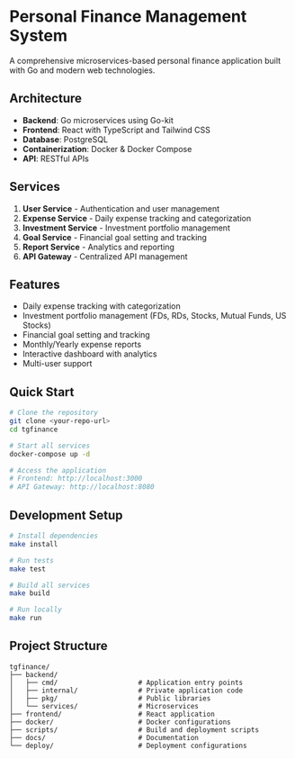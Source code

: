 # Personal Finance Management System

A comprehensive microservices-based personal finance application built with Go and modern web technologies.

## Architecture

- **Backend**: Go microservices using Go-kit
- **Frontend**: React with TypeScript and Tailwind CSS
- **Database**: PostgreSQL
- **Containerization**: Docker & Docker Compose
- **API**: RESTful APIs

## Services

1. **User Service** - Authentication and user management
2. **Expense Service** - Daily expense tracking and categorization
3. **Investment Service** - Investment portfolio management
4. **Goal Service** - Financial goal setting and tracking
5. **Report Service** - Analytics and reporting
6. **API Gateway** - Centralized API management

## Features

- Daily expense tracking with categorization
- Investment portfolio management (FDs, RDs, Stocks, Mutual Funds, US Stocks)
- Financial goal setting and tracking
- Monthly/Yearly expense reports
- Interactive dashboard with analytics
- Multi-user support

## Quick Start

```bash
# Clone the repository
git clone <your-repo-url>
cd tgfinance

# Start all services
docker-compose up -d

# Access the application
# Frontend: http://localhost:3000
# API Gateway: http://localhost:8080
```

## Development Setup

```bash
# Install dependencies
make install

# Run tests
make test

# Build all services
make build

# Run locally
make run
```

## Project Structure

```
tgfinance/
├── backend/
│   ├── cmd/                    # Application entry points
│   ├── internal/               # Private application code
│   ├── pkg/                    # Public libraries
│   └── services/               # Microservices
├── frontend/                   # React application
├── docker/                     # Docker configurations
├── scripts/                    # Build and deployment scripts
├── docs/                       # Documentation
└── deploy/                     # Deployment configurations
``` 